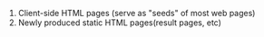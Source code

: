 1. Client-side HTML pages (serve as "seeds" of most web pages)
2. Newly produced static HTML pages(result pages, etc)
